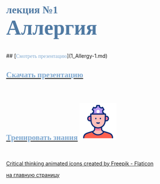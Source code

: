 # <span style="color: #507AA3; font-family: Corbel Light;">лекция №1 </span><br><span style="color: #507AA3; font-family: Corbel Light; font-size: 200%">Аллергия</span>
<br/>
## [<span style="color: #81AAD1; font-family: Corbel Light;">Смотреть презентацию</span>](1_Allergy-1.md)
<br/>

## [<span style="color: #81AAD1; font-family: Corbel Light;">Скачать презентацию</span>](1_Allergy-2.md)
<br/>

## [<span style="color: #81AAD1; font-family: Corbel Light;">Тренировать знания</span>](1_Allergy-3.md) <img src="./critical-thinking.gif" alt="drawing" width="100"/>
<br/>

<a href="https://www.flaticon.com/free-animated-icons/critical-thinking" title="critical thinking animated icons">Critical thinking animated icons created by Freepik - Flaticon</a>




[на главную страницу](README.md)
